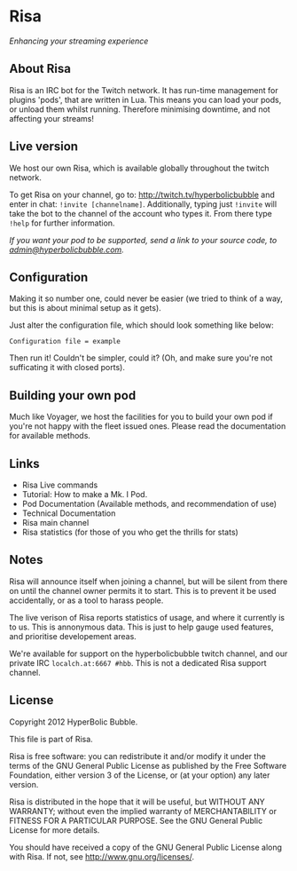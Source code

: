 # Risa
*Enhancing your streaming experience*
## About Risa
Risa is an IRC bot for the Twitch network. It has run-time management for plugins 'pods', that are written in Lua. This means you can load your pods, or unload them whilst running. Therefore minimising downtime, and not affecting your streams!

## Live version
We host our own Risa, which is available globally throughout the twitch network.

To get Risa on your channel, go to: http://twitch.tv/hyperbolicbubble and enter in chat: `!invite [channelname]`. Additionally, typing just `!invite` will take the bot to the channel of the account who types it. From there type `!help` for further information.

*If you want your pod to be supported, send a link to your source code, to admin@hyperbolicbubble.com.*

## Configuration
Making it so number one, could never be easier (we tried to think of a way, but this is about minimal setup as it gets).

Just alter the configuration file, which should look something like below:
```
Configuration file = example
```
Then run it! Couldn't be simpler, could it? (Oh, and make sure you're not sufficating it with closed ports).

## Building your own pod
Much like Voyager, we host the facilities for you to build your own pod if you're not happy with the fleet issued ones. Please read the documentation for available methods.

## Links
* Risa Live commands
* Tutorial: How to make a Mk. I Pod.
* Pod Documentation (Available methods, and recommendation of use)
* Technical Documentation
* Risa main channel
* Risa statistics (for those of you who get the thrills for stats)

## Notes
Risa will announce itself when joining a channel, but will be silent from there on until the channel owner permits it to start. This is to prevent it be used accidentally, or as a tool to harass people.

The live verison of Risa reports statistics of usage, and where it currently is to us. This is annonymous data. This is just to help gauge used features, and prioritise developement areas.

We're available for support on the hyperbolicbubble twitch channel, and our private IRC `localch.at:6667 #hbb`. This is not a dedicated Risa support channel.

## License
Copyright 2012 HyperBolic Bubble.

This file is part of Risa.

Risa is free software: you can redistribute it and/or modify it under the terms of the GNU General Public License as published by the Free Software Foundation, either version 3 of the License, or (at your option) any later version.

Risa is distributed in the hope that it will be useful, but WITHOUT ANY WARRANTY; without even the implied warranty of MERCHANTABILITY or FITNESS FOR A PARTICULAR PURPOSE. See the GNU General Public License for more details.

You should have received a copy of the GNU General Public License along with Risa. If not, see http://www.gnu.org/licenses/.